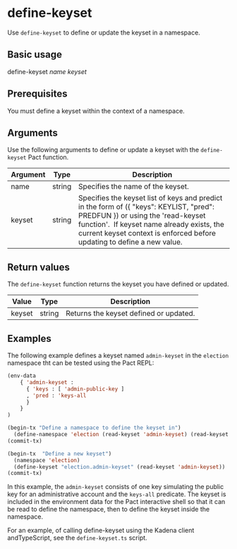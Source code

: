 # define-keyset

Use `define-keyset` to define or update the keyset in a namespace.

## Basic usage

define-keyset *name* *keyset*

## Prerequisites

You must define a keyset within the context of a namespace.

## Arguments

Use the following arguments to define or update a keyset with the `define-keyset` Pact function.

| Argument | Type | Description |
| --- | --- | --- |
| name | string | Specifies the name of the keyset. |
| keyset | string | Specifies the keyset list of keys and predict in the form of ({ "keys": KEYLIST, "pred": PREDFUN }) or using the 'read-keyset function'.  If keyset name already exists, the current keyset context is enforced before updating to define a new value. |

## Return values

The `define-keyset` function returns the keyset you have defined or updated.

| Value | Type | Description |
| --- | --- | --- |
| keyset | string | Returns the keyset defined or updated. |

## Examples

The following example defines a keyset named `admin-keyset` in the `election` namespace tht can be tested using the Pact REPL:

```lisp
(env-data
    { 'admin-keyset :
      { 'keys : [ 'admin-public-key ]
      , 'pred : 'keys-all
      }
    }
)

(begin-tx "Define a namespace to define the keyset in")
  (define-namespace 'election (read-keyset 'admin-keyset) (read-keyset 'admin-keyset))
(commit-tx)

(begin-tx  "Define a new keyset")
  (namespace 'election)
  (define-keyset "election.admin-keyset" (read-keyset 'admin-keyset))
(commit-tx)
```

In this example, the `admin-keyset` consists of one key simulating the public key for an administrative account and the `keys-all` predicate. The keyset is included in the environment data for the Pact interactive shell so that it can be read to define the namespace, then to define the keyset inside the namespace.

For an example, of calling define-keyset using the Kadena client andTypeScript, see the `define-keyset.ts` script.
